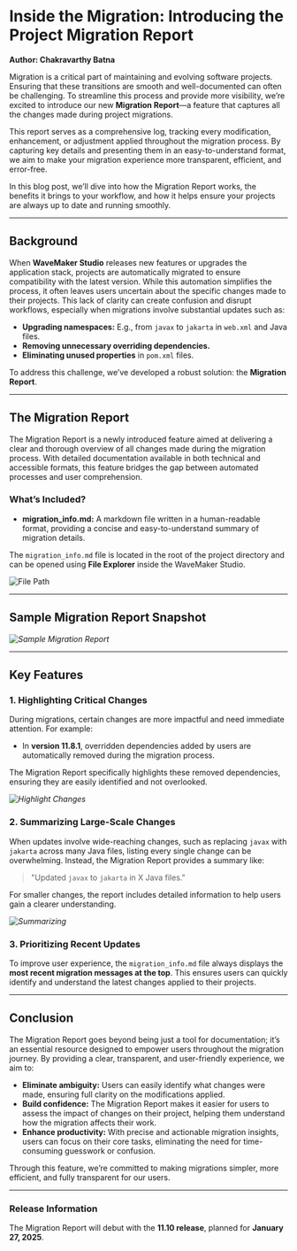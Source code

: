 # Inside the Migration: Introducing the Project Migration Report

**Author: Chakravarthy Batna**

Migration is a critical part of maintaining and evolving software projects. Ensuring that these transitions are smooth and well-documented can often be challenging. To streamline this process and provide more visibility, we’re excited to introduce our new **Migration Report**—a feature that captures all the changes made during project migrations.

This report serves as a comprehensive log, tracking every modification, enhancement, or adjustment applied throughout the migration process. By capturing key details and presenting them in an easy-to-understand format, we aim to make your migration experience more transparent, efficient, and error-free.

In this blog post, we’ll dive into how the Migration Report works, the benefits it brings to your workflow, and how it helps ensure your projects are always up to date and running smoothly.

<!-- truncate -->

---

## Background

When **WaveMaker Studio** releases new features or upgrades the application stack, projects are automatically migrated to ensure compatibility with the latest version. While this automation simplifies the process, it often leaves users uncertain about the specific changes made to their projects. This lack of clarity can create confusion and disrupt workflows, especially when migrations involve substantial updates such as:

- **Upgrading namespaces:** E.g., from `javax` to `jakarta` in `web.xml` and Java files.
- **Removing unnecessary overriding dependencies.**
- **Eliminating unused properties** in `pom.xml` files.

To address this challenge, we’ve developed a robust solution: the **Migration Report**.

---

## The Migration Report

The Migration Report is a newly introduced feature aimed at delivering a clear and thorough overview of all changes made during the migration process. With detailed documentation available in both technical and accessible formats, this feature bridges the gap between automated processes and user comprehension.

### What’s Included?

- **migration_info.md:**
  A markdown file written in a human-readable format, providing a concise and easy-to-understand summary of migration details.

The `migration_info.md` file is located in the root of the project directory and can be opened using **File Explorer** inside the WaveMaker Studio.

![File Path](/learn/assets/file_path.png)

---

## Sample Migration Report Snapshot

*![Sample Migration Report](/learn/assets/migration_info.png)*

---

## Key Features

### 1. Highlighting Critical Changes

During migrations, certain changes are more impactful and need immediate attention. For example:

- In **version 11.8.1**, overridden dependencies added by users are automatically removed during the migration process.

The Migration Report specifically highlights these removed dependencies, ensuring they are easily identified and not overlooked.

*![Highlight Changes](/learn/assets/highlight_changes.png)*

### 2. Summarizing Large-Scale Changes

When updates involve wide-reaching changes, such as replacing `javax` with `jakarta` across many Java files, listing every single change can be overwhelming. Instead, the Migration Report provides a summary like:

> "Updated `javax` to `jakarta` in X Java files."

For smaller changes, the report includes detailed information to help users gain a clearer understanding.

*![Summarizing](/learn/assets/summarizing.png)*

### 3. Prioritizing Recent Updates

To improve user experience, the `migration_info.md` file always displays the **most recent migration messages at the top**. This ensures users can quickly identify and understand the latest changes applied to their projects.

---

## Conclusion

The Migration Report goes beyond being just a tool for documentation; it’s an essential resource designed to empower users throughout the migration journey. By providing a clear, transparent, and user-friendly experience, we aim to:

- **Eliminate ambiguity:** Users can easily identify what changes were made, ensuring full clarity on the modifications applied.
- **Build confidence:** The Migration Report makes it easier for users to assess the impact of changes on their project, helping them understand how the migration affects their work.
- **Enhance productivity:** With precise and actionable migration insights, users can focus on their core tasks, eliminating the need for time-consuming guesswork or confusion.

Through this feature, we’re committed to making migrations simpler, more efficient, and fully transparent for our users.

---

### Release Information

The Migration Report will debut with the **11.10 release**, planned for **January 27, 2025**.


